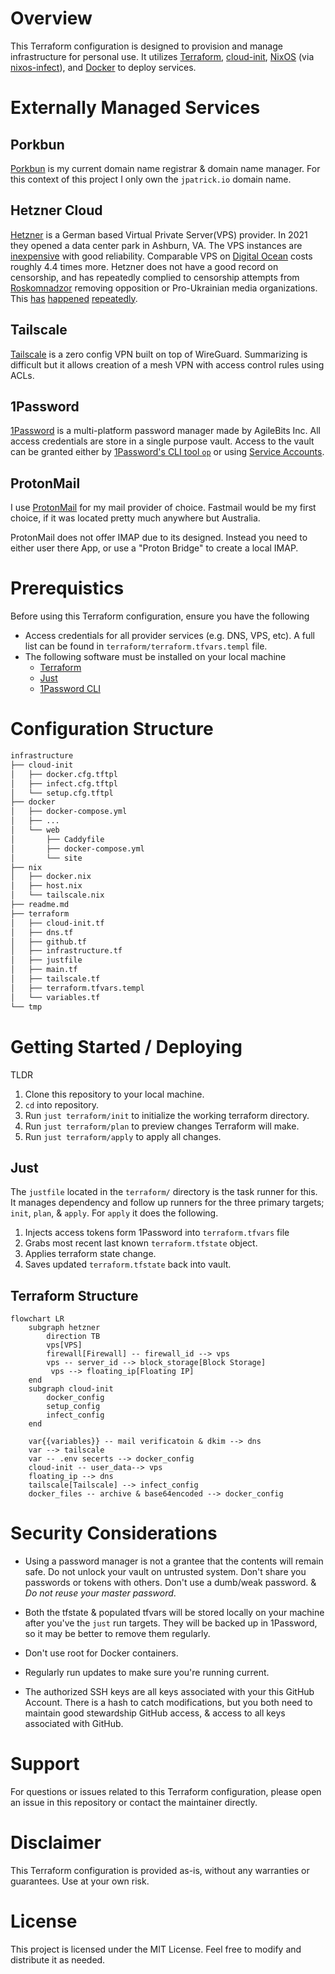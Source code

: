 # Overview 

This Terraform configuration is designed to provision and manage infrastructure for personal use. It utilizes [Terraform](https://www.terraform.io/), [cloud-init](https://cloud-init.io/), [NixOS](https://nixos.org/) (via [nixos-infect](https://github.com/elitak/nixos-infect)), and [Docker](https://www.docker.com/) to deploy services.

# Externally Managed Services

## Porkbun

[Porkbun](https://www.porkbun.com/) is my current domain name registrar & domain name manager. For this context of this project I only own the `jpatrick.io` domain name.

## Hetzner Cloud

[Hetzner](https://www.hetzner.com/cloud) is a German based Virtual Private Server(VPS) provider. In 2021 they opened a data center park in Ashburn, VA. The VPS instances are [inexpensive](https://www.hetzner.com/cloud/#pricing) with good reliability. Comparable VPS on [Digital Ocean](https://www.digitalocean.com/pricing/droplets) costs roughly 4.4 times more. Hetzner does not have a good record on censorship, and has repeatedly complied to censorship attempts from  [Roskomnadzor](https://en.wikipedia.org/wiki/Federal_Service_for_Supervision_of_Communications,_Information_Technology_and_Mass_Media) removing opposition or Pro-Ukrainian media organizations. This  [has](https://en.wikipedia.org/wiki/Hetzner#Russian_complaints_about_Glavcom.ua) [happened](https://en.wikipedia.org/wiki/Hetzner#Blocking_%22Novaya_Gazeta%22) [repeatedly](https://en.wikipedia.org/wiki/Hetzner#Blocking_Ukraine_War_information).


## Tailscale

[Tailscale](tailscale.com) is a zero config VPN built on top of WireGuard. Summarizing is difficult but it allows creation of a mesh VPN with access control rules using ACLs. 

## 1Password

[1Password](1password.com) is a multi-platform password manager made by AgileBits Inc. All access credentials are store in a single purpose vault. Access to the vault can be granted either by [1Password's CLI tool `op`](https://developer.1password.com/docs/cli/) or using [Service Accounts](https://developer.1password.com/docs/service-accounts/get-started/#create-a-service-account). 

## ProtonMail

I use [ProtonMail](http://protonmail.com/) for my mail provider of choice. Fastmail would be my first choice, if it was located pretty much anywhere but Australia. 

ProtonMail does not offer IMAP due to its designed. Instead you need to either user there App, or use a "Proton Bridge" to create a local IMAP.

# Prerequistics

Before using this Terraform configuration, ensure you have the following

* Access credentials for all provider services (e.g. DNS, VPS, etc). A full list can be found in `terraform/terraform.tfvars.templ` file.
* The following software must be installed on your local machine
  * [Terraform](https://www.terraform.io/)
  * [Just](https://github.com/casey/just)
  * [1Password CLI](https://developer.1password.com/docs/cli/)


# Configuration Structure 

```bash
infrastructure
├── cloud-init
│   ├── docker.cfg.tftpl
│   ├── infect.cfg.tftpl
│   └── setup.cfg.tftpl
├── docker
│   ├── docker-compose.yml
│   ├── ...
│   └── web
│       ├── Caddyfile
│       ├── docker-compose.yml
│       └── site
├── nix
│   ├── docker.nix
│   ├── host.nix
│   └── tailscale.nix
├── readme.md
├── terraform
│   ├── cloud-init.tf
│   ├── dns.tf
│   ├── github.tf
│   ├── infrastructure.tf
│   ├── justfile
│   ├── main.tf
│   ├── tailscale.tf
│   ├── terraform.tfvars.templ
│   └── variables.tf
└── tmp
```

# Getting Started / Deploying

TLDR

1. Clone this repository to your local machine.
2. `cd` into repository.
3. Run `just terraform/init` to initialize the working terraform directory.
4. Run `just terraform/plan` to preview changes Terraform will make.
5. Run `just terraform/apply` to apply all changes.

## Just 

The `justfile` located in the `terraform/` directory is the task runner for this. It manages dependency and follow up runners for the three primary targets; `init`, `plan`, & `apply`. For `apply` it does the following.

1. Injects access tokens form 1Password into `terraform.tfvars` file
2. Grabs most recent last known `terraform.tfstate` object.
3. Applies terraform state change.
4. Saves updated `terraform.tfstate` back into vault.

## Terraform Structure 

```mermaid
flowchart LR
    subgraph hetzner
        direction TB
        vps[VPS] 
        firewall[Firewall] -- firewall_id --> vps
        vps -- server_id --> block_storage[Block Storage]
         vps --> floating_ip[Floating IP] 
    end
    subgraph cloud-init
        docker_config
        setup_config
        infect_config
    end

    var{{variables}} -- mail verificatoin & dkim --> dns
    var --> tailscale
    var -- .env secerts --> docker_config
    cloud-init -- user_data--> vps
    floating_ip --> dns
    tailscale[Tailscale] --> infect_config
    docker_files -- archive & base64encoded --> docker_config
```


#  Security Considerations

* Using a password manager is not a grantee that the contents will remain safe. Do not unlock your vault on untrusted system. Don't share you passwords or tokens with others. Don't use a dumb/weak password. & *Do not reuse your master password*.

* Both the tfstate & populated tfvars will be stored locally on your machine after you've the `just` run targets. They will be backed up in 1Password, so it may be better to remove them regularly.

* Don't use root for Docker containers.

* Regularly run updates to make sure you're running current.

* The authorized SSH keys are all keys associated with your this GitHub Account. There is a hash to catch modifications, but you both need to maintain good stewardship GitHub access, & access to all keys associated with GitHub.

# Support

For questions or issues related to this Terraform configuration, please open an issue in this repository or contact the maintainer directly.

# Disclaimer

This Terraform configuration is provided as-is, without any warranties or guarantees. Use at your own risk.

# License

This project is licensed under the MIT License. Feel free to modify and distribute it as needed.
